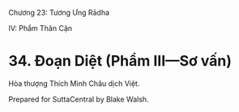  

Chương 23: Tương Ưng Rādha

IV: Phẩm Thân Cận

# 34\. Ðoạn Diệt (Phẩm III—Sơ vấn)

Hòa thượng Thích Minh Châu dịch Việt.

Prepared for SuttaCentral by Blake Walsh.
